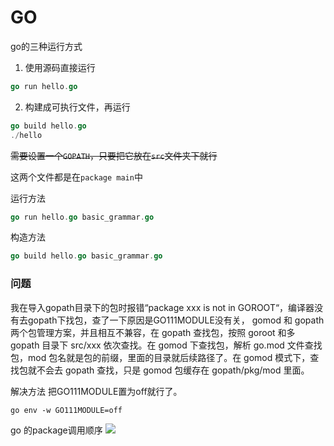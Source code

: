 # GO

go的三种运行方式
1. 使用源码直接运行
```go
go run hello.go
```
2. 构建成可执行文件，再运行
```go
go build hello.go
./hello
```

~~需要设置一个`GOPATH`，只要把它放在`src`文件夹下就行~~

这两个文件都是在`package main`中

运行方法
```go
go run hello.go basic_grammar.go
```

构造方法
```go
go build hello.go basic_grammar.go
```

### 问题
我在导入gopath目录下的包时报错“package xxx is not in GOROOT“，编译器没有去gopath下找包，查了一下原因是GO111MODULE没有关， gomod 和 gopath 两个包管理方案，并且相互不兼容，在 gopath 查找包，按照 goroot 和多 gopath 目录下 src/xxx 依次查找。在 gomod 下查找包，解析 go.mod 文件查找包，mod 包名就是包的前缀，里面的目录就后续路径了。在 gomod 模式下，查找包就不会去 gopath 查找，只是 gomod 包缓存在 gopath/pkg/mod 里面。

解决方法
把GO111MODULE置为off就行了。

```
go env -w GO111MODULE=off
```

go 的package调用顺序
![](https://gitee.com/wangxy2180/imagehost/raw/master/codingTech/go_package.png)
